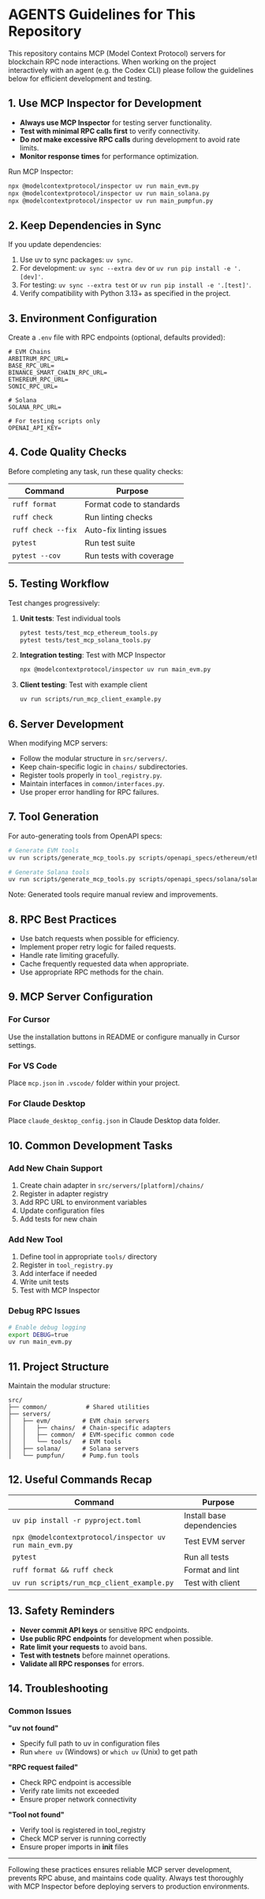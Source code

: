 # AGENTS Guidelines for This Repository

This repository contains MCP (Model Context Protocol) servers for blockchain RPC node interactions. When working on the project interactively with an agent (e.g. the Codex CLI) please follow the guidelines below for efficient development and testing.

## 1. Use MCP Inspector for Development

* **Always use MCP Inspector** for testing server functionality.
* **Test with minimal RPC calls first** to verify connectivity.
* **Do _not_ make excessive RPC calls** during development to avoid rate limits.
* **Monitor response times** for performance optimization.

Run MCP Inspector:
```bash
npx @modelcontextprotocol/inspector uv run main_evm.py
npx @modelcontextprotocol/inspector uv run main_solana.py
npx @modelcontextprotocol/inspector uv run main_pumpfun.py
```

## 2. Keep Dependencies in Sync

If you update dependencies:

1. Use uv to sync packages: `uv sync`.
2. For development: `uv sync --extra dev` or `uv run pip install -e '.[dev]'`.
3. For testing: `uv sync --extra test` or `uv run pip install -e '.[test]'`.
4. Verify compatibility with Python 3.13+ as specified in the project.

## 3. Environment Configuration

Create a `.env` file with RPC endpoints (optional, defaults provided):

```env
# EVM Chains
ARBITRUM_RPC_URL=
BASE_RPC_URL=
BINANCE_SMART_CHAIN_RPC_URL=
ETHEREUM_RPC_URL=
SONIC_RPC_URL=

# Solana
SOLANA_RPC_URL=

# For testing scripts only
OPENAI_API_KEY=
```

## 4. Code Quality Checks

Before completing any task, run these quality checks:

| Command               | Purpose                           |
| --------------------- | --------------------------------- |
| `ruff format`         | Format code to standards         |
| `ruff check`          | Run linting checks               |
| `ruff check --fix`    | Auto-fix linting issues          |
| `pytest`              | Run test suite                   |
| `pytest --cov`        | Run tests with coverage          |

## 5. Testing Workflow

Test changes progressively:

1. **Unit tests**: Test individual tools
   ```bash
   pytest tests/test_mcp_ethereum_tools.py
   pytest tests/test_mcp_solana_tools.py
   ```

2. **Integration testing**: Test with MCP Inspector
   ```bash
   npx @modelcontextprotocol/inspector uv run main_evm.py
   ```

3. **Client testing**: Test with example client
   ```bash
   uv run scripts/run_mcp_client_example.py
   ```

## 6. Server Development

When modifying MCP servers:

* Follow the modular structure in `src/servers/`.
* Keep chain-specific logic in `chains/` subdirectories.
* Register tools properly in `tool_registry.py`.
* Maintain interfaces in `common/interfaces.py`.
* Use proper error handling for RPC failures.

## 7. Tool Generation

For auto-generating tools from OpenAPI specs:

```bash
# Generate EVM tools
uv run scripts/generate_mcp_tools.py scripts/openapi_specs/ethereum/ethereum.json scripts/generated ethereum

# Generate Solana tools
uv run scripts/generate_mcp_tools.py scripts/openapi_specs/solana/solana.json scripts/generated solana
```

Note: Generated tools require manual review and improvements.

## 8. RPC Best Practices

* Use batch requests when possible for efficiency.
* Implement proper retry logic for failed requests.
* Handle rate limiting gracefully.
* Cache frequently requested data when appropriate.
* Use appropriate RPC methods for the chain.

## 9. MCP Server Configuration

### For Cursor
Use the installation buttons in README or configure manually in Cursor settings.

### For VS Code
Place `mcp.json` in `.vscode/` folder within your project.

### For Claude Desktop
Place `claude_desktop_config.json` in Claude Desktop data folder.

## 10. Common Development Tasks

### Add New Chain Support
1. Create chain adapter in `src/servers/[platform]/chains/`
2. Register in adapter registry
3. Add RPC URL to environment variables
4. Update configuration files
5. Add tests for new chain

### Add New Tool
1. Define tool in appropriate `tools/` directory
2. Register in `tool_registry.py`
3. Add interface if needed
4. Write unit tests
5. Test with MCP Inspector

### Debug RPC Issues
```bash
# Enable debug logging
export DEBUG=true
uv run main_evm.py
```

## 11. Project Structure

Maintain the modular structure:

```
src/
├── common/           # Shared utilities
├── servers/
│   ├── evm/         # EVM chain servers
│   │   ├── chains/  # Chain-specific adapters
│   │   ├── common/  # EVM-specific common code
│   │   └── tools/   # EVM tools
│   ├── solana/      # Solana servers
│   └── pumpfun/     # Pump.fun tools
```

## 12. Useful Commands Recap

| Command                                      | Purpose                        |
| -------------------------------------------- | ------------------------------ |
| `uv pip install -r pyproject.toml`          | Install base dependencies      |
| `npx @modelcontextprotocol/inspector uv run main_evm.py` | Test EVM server |
| `pytest`                                     | Run all tests                  |
| `ruff format && ruff check`                 | Format and lint               |
| `uv run scripts/run_mcp_client_example.py`  | Test with client              |

## 13. Safety Reminders

* **Never commit API keys** or sensitive RPC endpoints.
* **Use public RPC endpoints** for development when possible.
* **Rate limit your requests** to avoid bans.
* **Test with testnets** before mainnet operations.
* **Validate all RPC responses** for errors.

## 14. Troubleshooting

### Common Issues

**"uv not found"**
- Specify full path to uv in configuration files
- Run `where uv` (Windows) or `which uv` (Unix) to get path

**"RPC request failed"**
- Check RPC endpoint is accessible
- Verify rate limits not exceeded
- Ensure proper network connectivity

**"Tool not found"**
- Verify tool is registered in tool_registry
- Check MCP server is running correctly
- Ensure proper imports in __init__ files

---

Following these practices ensures reliable MCP server development, prevents RPC abuse, and maintains code quality. Always test thoroughly with MCP Inspector before deploying servers to production environments.